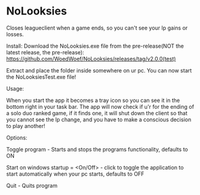 # NoLooksies
Closes leagueclient when a game ends, so you can't see your lp gains or losses.

Install:
Download the NoLooksies.exe file from the pre-release(NOT the latest release, the pre-release):
https://github.com/WoedWoef/NoLooksies/releases/tag/v2.0.0(test)

Extract and place the folder inside somewhere on ur pc.
You can now start the NoLooksiesTest.exe file!

Usage:

When you start the app it becomes a tray icon so you can see it in the bottom right in your task bar.
The app will now check if u'r for the ending of a solo duo ranked game, if it finds one, it will shut down the client so that you cannot see the lp change, and you have to make a conscious decision to play another!



Options:

Toggle program - Starts and stops the programs functionality, defaults to ON

Start on windows startup = <On/Off> - click to toggle the application to start automatically when your pc starts, defaults to OFF

Quit - Quits program

